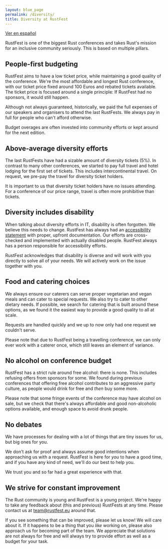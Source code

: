 ```yaml
---
layout: blue_page
permalink: /diversity/
title: Diversity at RustFest
---
```


[Ver en español](https://barcelona.rustfest.eu/diversity/es)

RustFest is one of the biggest Rust conferences and takes Rust's mission for an inclusive community seriously. This is based on multiple pillars.

## People-first budgeting

RustFest aims to have a low ticket price, while maintaining a good quality of the conference. We're the most affordable and longest Rust conference, with our ticket price fixed around 100 Euros and rebated tickets available. The ticket price is focused around a single principle: If RustFest had no sponsors, it would still happen.

Although not always guaranteed, historically, we paid the full expenses of our speakers and organisers to attend the last RustFests. We always pay in full for people who can't afford otherwise.

Budget overages are often invested into community efforts or kept around for the next edition.

## Above-average diversity efforts

The last RustFests have had a sizable amount of diversity tickets (5%). In contrast to many other conferences, we started to pay full travel and hotel lodging for the first set of tickets. This includes intercontinental travel. On request, we pre-pay the travel for diversity ticket holders.

It is important to us that diversity ticket holders have no issues attending. For a conference of our price range, travel is often more prohibitive than tickets.

## Diversity includes disability

When talking about diversity efforts in IT, disability is often forgotten. We believe this needs to change. RustFest has always had an [accessibility statement](/accessibility/) with proper, upfront documentation. Our efforts are cross-checked and implemented with actually disabled people. RustFest always has a person responsible for accessibility efforts.

RustFest acknowledges that disability is diverse and will work with you directly to solve all of your needs. We will actively work on the issue together with you.

## Food and catering choices

We always ensure our caterers can serve proper vegetarian and vegan meals and can cater to special requests. We also try to cater to other dietary needs. If possible, we search for catering that is built around these options, as we found it the easiest way to provide a good quality to all at scale.

Requests are handled quickly and we up to now only had one request we couldn't serve.

Please note that due to RustFest being a travelling conference, we can only ever work with a caterer once, which still leaves an element of variance.

## No alcohol on conference budget

RustFest has a strict rule around free alcohol: there is none. This includes refusing offers from sponsors for some. We found during previous conferences that offering free alcohol contributes to an aggressive party culture, as people would drink for free and _then_ buy some more.

Please note that some fringe events of the conference may have alcohol on sale, but we check that there's always affordable and good non-alcoholic options available, and enough space to avoid drunk people.

## No debates

We have processes for dealing with a lot of things that are tiny issues for us, but big ones for you.

We don't ask for proof and always assume good intentions when approaching us with a request. RustFest is here for _you_ to have a good time, and if you have any kind of need, we'll do our best to help you.

We trust you and so far had a great experience with that.

## We strive for constant improvement

The Rust community is young and RustFest is a young project. We're happy to take any feedback about (this and previous) RustFests at any time. Please contact us at [team@rustfest.eu](mailto:team@rustfest.eu) around that.

If you see something that can be improved, please let us know! We will care about it. If it happens to be a thing that you _like_ working on, please also approach us for becoming part of the team. We appreciate that solutions are not always for free and will always try to provide effort as well as a budget for your task.
